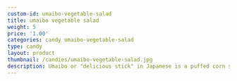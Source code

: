 ```yaml
---
custom-id: umaibo-vegetable-salad
title: umaibo vegetable salad
weight: 5
price: '1.00'
categories: candy umaibo-vegetable-salad
type: candy
layout: product
thumbnail: /candies/umaibo-vegetable-salad.jpg
description: Umaibo or "delicious stick" in Japanese is a puffed corn snack available in many flavors. Inexpensive and tasty, Umaibo is a great everyday go-to snack. Umaibo - Vegetable Salad has the fresh taste of vegetables.
---
```

